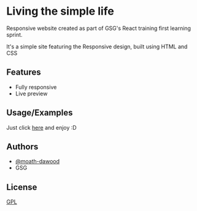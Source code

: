 # Living the simple life

Responsive website created as part of GSG's React training first learning sprint.


It's a simple site featuring the Responsive design, built using HTML and CSS


## Features

- Fully responsive
- Live preview



## Usage/Examples

Just click [here](https://moath-dawood.github.io/responsive-life/) and enjoy :D

## Authors

- [@moath-dawood](https://github.com/moath-dawood)
- GSG 

## License

[GPL](https://choosealicense.com/licenses/gpl-3.0/#)

